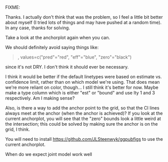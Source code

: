 FIXME:


Thanks. I actually don't think that was the problem, so I feel a
little bit better about myself (I tried lots of things and may have
pushed at a random time). In any case, thanks for solving.

Take a look at the anchorplot again when you can.

We should definitely avoid saying things like:

> , values=c("pred"="red", "eff"="blue", "zero"="black")

since it's not DRY. I don't think it should ever be necessary.

I think it would be better if the default linetypes were based on
estimate vs. confidence limit, rather than on which model we're using.
That does mean we're more reliant on color, though... I still think
it's better for now. Maybe make a type column which is either "est" or
"bound" and use lty 1 and 3 respectively. Am I making sense?

Also, is there a way to add the anchor point to the grid, so that the
CI lines always meet at the anchor (when the anchor is achieved)? If
you look at the current anchorplot, you will see that the "zero"
bounds look a little weird at the intersection; this could be solved
by making sure the anchor is on the grid, I think.

You will need to install https://github.com/JLSteenwyk/ggpubfigs to
use the current anchorplot.

When do we expect joint model work well
